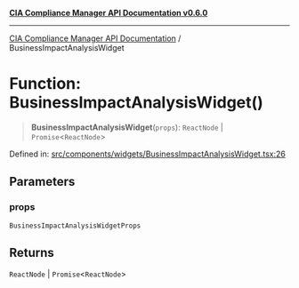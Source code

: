 [**CIA Compliance Manager API Documentation v0.6.0**](../README.md)

***

[CIA Compliance Manager API Documentation](../globals.md) / BusinessImpactAnalysisWidget

# Function: BusinessImpactAnalysisWidget()

> **BusinessImpactAnalysisWidget**(`props`): `ReactNode` \| `Promise`\<`ReactNode`\>

Defined in: [src/components/widgets/BusinessImpactAnalysisWidget.tsx:26](https://github.com/Hack23/cia-compliance-manager/blob/main/src/components/widgets/BusinessImpactAnalysisWidget.tsx#L26)

## Parameters

### props

`BusinessImpactAnalysisWidgetProps`

## Returns

`ReactNode` \| `Promise`\<`ReactNode`\>
